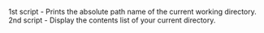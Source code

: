 1st script - Prints the absolute path name of the current working directory.
2nd script - Display the contents list of your current directory.
